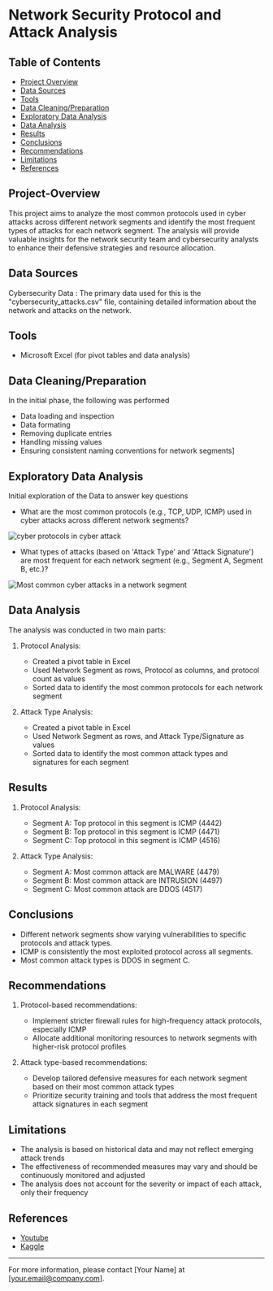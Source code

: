 # Network Security Protocol and Attack Analysis

## Table of Contents
- [Project Overview](#project-overview)
- [Data Sources](#data-sources)
- [Tools](#tools)
- [Data Cleaning/Preparation](#data-cleaningpreparation)
- [Exploratory Data Analysis](#exploratory-data-analysis)
- [Data Analysis](#data-analysis)
- [Results](#results)
- [Conclusions](#conclusions)
- [Recommendations](#recommendations)
- [Limitations](#limitations)
- [References](#references)

## Project-Overview
This project aims to analyze the most common protocols used in cyber attacks across different network segments and identify the most frequent types of attacks for each network segment. The analysis will provide valuable insights for the network security team and cybersecurity analysts to enhance their defensive strategies and resource allocation.

## Data Sources
Cybersecurity Data : The primary data used for this is the "cybersecurity_attacks.csv" file, containing detailed information about the network and attacks on the network.

## Tools
- Microsoft Excel (for pivot tables and data analysis)

## Data Cleaning/Preparation
In the initial phase, the following was performed
- Data loading and inspection
- Data formating
- Removing duplicate entries
- Handling missing values
- Ensuring consistent naming conventions for network segments]

## Exploratory Data Analysis
Initial exploration of the Data to answer key questions
- What are the most common protocols (e.g., TCP, UDP, ICMP) used in cyber attacks across different network segments?
  
![cyber protocols in cyber attack](https://github.com/user-attachments/assets/ba7fc7bb-1066-43f6-9dfa-cc4121629b7b)

- What types of attacks (based on 'Attack Type' and 'Attack Signature') are most frequent for each network segment (e.g., Segment A, Segment B, etc.)?
  
![Most common cyber attacks in a network segment](https://github.com/user-attachments/assets/1a6c1e94-3c8b-4820-bd81-6978767d35a0)


## Data Analysis
The analysis was conducted in two main parts:

1. Protocol Analysis:
   - Created a pivot table in Excel
   - Used Network Segment as rows, Protocol as columns, and protocol count as values
   - Sorted data to identify the most common protocols for each network segment
  

2. Attack Type Analysis:
   - Created a pivot table in Excel
   - Used Network Segment as rows, and Attack Type/Signature as values
   - Sorted data to identify the most common attack types and signatures for each segment

## Results

1. Protocol Analysis:
   - Segment A: Top protocol in this segment is ICMP (4442)
   - Segment B: Top protocol in this segment is ICMP (4471)
   - Segment C: Top protocol in this segment is ICMP (4516)
  
2. Attack Type Analysis:
   - Segment A: Most common attack are MALWARE (4479)
   - Segment B: Most common attack are INTRUSION (4497)
   - Segment C: Most common attack are DDOS (4517)

## Conclusions

- Different network segments show varying vulnerabilities to specific protocols and attack types.
- ICMP is consistently the most exploited protocol across all segments.
- Most common attack types is DDOS in segment C.

## Recommendations
1. Protocol-based recommendations:
   - Implement stricter firewall rules for high-frequency attack protocols, especially ICMP
   - Allocate additional monitoring resources to network segments with higher-risk protocol profiles

2. Attack type-based recommendations:
   - Develop tailored defensive measures for each network segment based on their most common attack types
   - Prioritize security training and tools that address the most frequent attack signatures in each segment

## Limitations
- The analysis is based on historical data and may not reflect emerging attack trends
- The effectiveness of recommended measures may vary and should be continuously monitored and adjusted
- The analysis does not account for the severity or impact of each attack, only their frequency

## References
- [Youtube](https://www.youtube.com/watch?v=0N9xekdKCwk)
- [Kaggle](https://www.kaggle.com/datasets/teamincribo/cyber-security-attacks)

---

For more information, please contact [Your Name] at [your.email@company.com].

